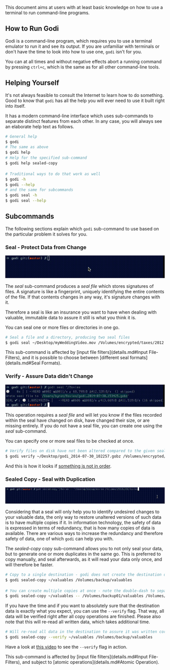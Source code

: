 This document aims at users with at least basic knowledge on how to use a terminal to run command-line programs.

## How to Run Godi

Godi is a command-line program, which requires you to use a terminal emulator to run it and see its output. If you are unfamiliar with terminals or don't have the time to look into how to use one, `godi` isn't for you.

You can at all times and without negative effects abort a running command by pressing `ctrl+c`, which is the same as for all other command-line tools.

## Helping Yourself

It's not always feasible to consult the Internet to learn how to do something. Good to know that `godi` has all the help you will ever need to use it built right into itself.

It has a modern command-line interface which uses sub-commands to separate distinct features from each other. In any case, you will always see an elaborate help text as follows.

```bash
# General help
$ godi
# The same as above
$ godi help
# Help for the specified sub-command
$ godi help sealed-copy

# Traditional ways to do that work as well
$ godi -h
$ godi --help
# and the same for subcommands
$ godi seal -h
$ godi seal --help
```

## Subcommands

The following sections explain which `godi` sub-command to use based on the particular problem it solves for you.

### Seal - Protect Data from Change
![seal](https://raw.githubusercontent.com/Byron/godi/web-resources/lib/gif/godi_seal.mov.gif)

The *seal* sub-command produces a *seal file* which stores signatures of files. A signature is like a fingerprint, uniquely identifying the entire contents of the file. If that contents changes in any way, it's signature changes with it.

Therefore a seal is like an insurance you want to have when dealing with valuable, immutable data to assure it still is what you think it is.

You can seal one or more files or directories in one go.

```bash
# Seal a file and a directory, producing two seal files
$ godi seal ~/Desktop/myWeddingVideo.mov /Volumes/encrypted/taxes/2012
```

This sub-command is affected by [input file filters](details.md#Input File-Filters), and it is possible to choose between [different seal formats](details.md#Seal Formats).

### Verify - Assure Data didn't Change
![seal](https://raw.githubusercontent.com/Byron/godi/web-resources/lib/gif/godi_verify.mov.gif)

This operation requires a *seal file* and will let you know if the files recorded within the seal have changed on disk, have changed their size, or are missing entirely. If you do not have a seal file, you can create one using the *seal* sub-command.

You can specify one or more seal files to be checked at once.

```bash
# Verify files on disk have not been altered compared to the given seal file
$ godi verify ~/Desktop/godi_2014-07-30_102257.gobz /Volumes/encrypted/taxes/2012/godi_2014-07-30_102259.gobz
```

And this is how it looks if [something is not in order](https://raw.githubusercontent.com/Byron/godi/web-resources/lib/gif/godi_verify-fail.mov.gif).

### Sealed Copy - Seal with Duplication
![sealed-copy](https://raw.githubusercontent.com/Byron/godi/web-resources/lib/gif/godi_sealed-copy.mov.gif)

Considering that a seal will only help you to identify undesired changes to your valuable data, the only way to restore unaltered versions of such data is to have multiple copies if it. In information technology, the safety of data is expressed in terms of redundancy, that is how many copies of data is available. There are various ways to increase the redundancy and therefore safety of data, one of which `godi` can help you with.


The *sealed-copy* copy sub-command allows you to not only seal your data, but to generate one or more duplicates in the same go. This is preferred to copy manually, and seal afterwards, as it will read your data only once, and will therefore be faster.

```bash
# Copy to a single destination - godi does not create the destination directory for you
$ godi sealed-copy ~/valuables /Volumes/backup/valuables

# You can create multiple copies at once - note the double-dash to separate sources from destinations
$ godi sealed-copy ~/valuables -- /Volumes/backup01/valuables /Volumes/backup02/valuables
```

If you have the time and if you want to absolutely sure that the destination data is exactly what you expect, you can use the `--verify` flag. That way, all data will be verified right after all copy operations are finished. Please also note that this will re-read all written data, which takes additional time.

```bash
# Will re-read all data in the destination to assure it was written correctly.
$ godi sealed-copy --verify ~/valuables /Volumes/backup/valuables
```

Have a look at [this video](https://raw.githubusercontent.com/Byron/godi/web-resources/lib/gif/godi_sealed-copy-verify_full.mov.gif) to see the `--verify` flag in action.

This sub-command is affected by [input file filters](details.md#Input File-Filters), and subject to [atomic operations](details.md#Atomic Operation).

